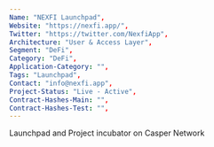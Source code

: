 ```yaml
--- 
Name: "NEXFI Launchpad", 
Website: "https://nexfi.app/", 
Twitter: "https://twitter.com/NexfiApp", 
Architecture: "User & Access Layer",
Segment: "DeFi",
Category: "DeFi",
Application-Category: "",
Tags: "Launchpad",
Contact: "info@nexfi.app",
Project-Status: "Live - Active",
Contract-Hashes-Main: "",
Contract-Hashes-Test: "",
--- 
```

<!--lang:en--> 
Launchpad and Project incubator on Casper Network
<!--lang:es--] 
<!--lang:de--] 
<!--lang:fr--] 
<!--lang:pl--] 
<!--lang:uk--] 
[!--lang:*--> 
